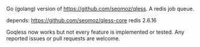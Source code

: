 Go (golang) version of https://github.com/seomoz/qless. A redis job queue.


depends:
https://github.com/seomoz/qless-core
redis 2.6.16  


Goqless now works but not every feature is implemented or tested.
Any reported issues or pull requests are welcome.

